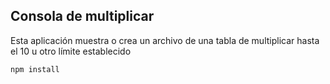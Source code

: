

## 	Consola de multiplicar

Esta aplicación muestra o crea un archivo de una tabla de multiplicar hasta el 10 
					u otro límite establecido


```
npm install
```